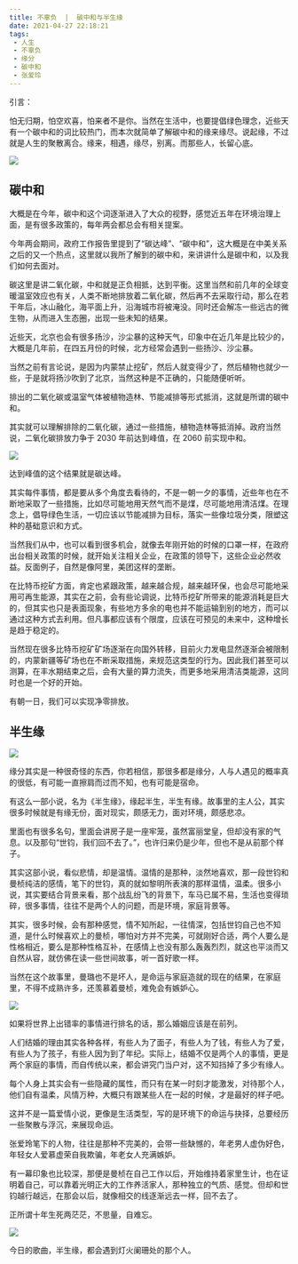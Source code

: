 ```yaml
---
title: 不辜负  |  碳中和与半生缘
date: 2021-04-27 22:18:21
tags: 
 - 人生
 - 不辜负
 - 缘分
 - 碳中和
 - 张爱玲
---
```



引言：

怕无归期，怕空欢喜，怕来者不是你。当然在生活中，也要提倡绿色理念，近些天有一个碳中和的词比较热门，而本次就简单了解碳中和的缘来缘尽。说起缘，不过就是人生的聚散离合。缘来，相遇，缘尽，别离。而那些人，长留心底。

![](https://dubuqingfeng.oss-cn-hongkong.aliyuncs.com/blog/life/202104-bugufu-tanzhongheyubanshengyuan-01.webp)

## 碳中和

大概是在今年，碳中和这个词逐渐进入了大众的视野，感觉近五年在环境治理上面，是有很多政策的，每年两会都总会有相关提案。

今年两会期间，政府工作报告里提到了“碳达峰”、“碳中和”，这大概是在中美关系之后的又一个热点，这里就以我所了解到的碳中和，来讲讲什么是碳中和，以及我们如何去面对。

碳这里是讲二氧化碳，中和就是正负相抵，达到平衡。这里当然和前几年的全球变暖温室效应也有关，人类不断地排放着二氧化碳，然后再不去采取行动，那么在若干年后，冰山融化，海平面上升，沿海城市将被淹没。同时还会解冻一些远古的微生物，从而进入生态圈，出现一些未知的结果。

近些天，北京也会有很多扬沙，沙尘暴的这种天气，印象中在近几年是比较少的，大概是几年前，在四五月份的时候，北方经常会遇到一些扬沙、沙尘暴。

当然之前有言论说，是因为内蒙禁止挖矿，然后人就变得少了，然后植物也就少一些，于是就将扬沙吹到了北京，当然这种是不正确的，只能随便听听。

排出的二氧化碳或温室气体被植物造林、节能减排等形式抵消，这就是所谓的碳中和。

其实就可以理解排除的二氧化碳，通过一些措施，植物造林等抵消掉。政府当然说，二氧化碳排放力争于 2030 年前达到峰值，在 2060 前实现中和。

![](https://dubuqingfeng.oss-cn-hongkong.aliyuncs.com/blog/life/202104-bugufu-tanzhongheyubanshengyuan-02.webp)

达到峰值的这个结果就是碳达峰。

其实每件事情，都是要从多个角度去看待的，不是一朝一夕的事情，近些年也在不断地采取了一些措施，比如尽可能地用天然气而不是煤，尽可能地用清洁煤。在理念上，倡导绿色生活，一切应该以节能减排为目标，落实一些像垃圾分类，限塑这种的基础意识和方式。

当然我们从中，也可以看到很多机会，就像去年刚开始的时候的口罩一样，在政府出台相关政策的时候，就开始关注相关企业，在政策的领导下，这些企业必然收益。反面例子，自然是像阿里，美团这样的垄断。

在比特币挖矿方面，肯定也紧跟政策，越来越合规，越来越环保，也会尽可能地采用可再生能源，其实在之前，会有些论调说，比特币挖矿所带来的能源消耗是巨大的，但其实也只是表面现象，有些地方多余的电也并不能运输到别的地方，而可以通过这种方式去利用。但凡事都应该有个限度，应该在可预见的未来中，这种增长是趋于稳定的。

当然现在很多比特币挖矿矿场逐渐在向国外转移，目前火力发电显然逐渐会被限制的，内蒙新疆等矿场也在不断采取措施，来规范这类型的行为。因此我们甚至可以测算，在丰水期结束之后，会有大量的算力流失，而更多地采用清洁类能源，这同时也是一个好的开始。

有朝一日，我们可以实现净零排放。

## 半生缘

![](https://dubuqingfeng.oss-cn-hongkong.aliyuncs.com/blog/life/202104-bugufu-tanzhongheyubanshengyuan-03.png)

缘分其实是一种很奇怪的东西，你若相信，那很多都是缘分，人与人遇见的概率真的很低，有可能一直擦肩而过而不知，也有可能是宿命。

有这么一部小说，名为《半生缘》，缘起半生，半生有缘。故事里的主人公，其实很多时候就是有缘无份，面对现实，颇感无力，面对环境，颇感悲凉。

里面也有很多名句，里面会讲房子是一座牢笼，虽然富丽堂皇，但却没有家的气息。以及那句“世钧，我们回不去了。”，也许归来仍是少年，但也不是从前那个样子。

其实这部小说，看似悲情，却是温情。温情的是那种，淡然地喜欢，那一段世钧和曼桢纯洁的感情，笔下的世钧，真的就如黎明所表演的那样温情，温柔。很多小说，其实要结合背景来看，那个战乱纷飞的背景下，车马已属不易，生活也变得琐碎，很多事情，往往不是两个人的问题，而是环境，家庭背景等。

其实，很多时候，会有那种感觉，情不知所起，一往情深，包括世钧自己也不知道，是什么时候喜欢上的曼桢，哪怕对方并不完美，可就刚好合适，两个人要么是性格相近，要么是那种性格互补，在感情上也没有那么轰轰烈烈，就这也平淡而又自然从容，就仿佛在读一些世间故事，听一首好歌一样。

当然在这个故事里，曼璐也不是坏人，是命运与家庭造就的现在的结果，在家庭里，不得不成熟许多，还羡慕着曼桢，难免会有嫉妒心。

![](https://dubuqingfeng.oss-cn-hongkong.aliyuncs.com/blog/life/202104-bugufu-tanzhongheyubanshengyuan-04.webp)

如果将世界上出错率的事情进行排名的话，那么婚姻应该是在前列。

人们结婚的理由其实各种各样，有些人为了面子，有些人为了钱，有些人为了爱，有些人为了孩子，有些人因为到了年纪。实际上，结婚不仅是两个人的事情，更是两个家庭的事情，而自传统以来，都会讲究门当户对，这不知挡掉了多少有缘人。

每个人身上其实会有一些隐藏的属性，而只有在某一时刻才能激发，对待那个人，他们自有温柔，风情万种，大概只有跟某些人在一起的时候，才是最好的样子吧。

这并不是一篇爱情小说，更像是生活类型，写的是环境下的命运与抉择，总要经历一些聚散与浮沉，来展现命运。

张爱玲笔下的人物，往往是那种不完美的，会带一些缺憾的，年老男人虚伪好色，年轻女人爱慕虚荣自我欺骗，年老女人充满嫉妒。

有一幕印象也比较深，那便是曼桢在自己工作以后，开始维持着家里生计，也在证明着自己，可以靠着光明正大的工作养活家人，那种独立的气质、感觉。但却和世钧越行越远，在那会以后，就像相交的线逐渐远去一样，回不去了。

正所谓十年生死两茫茫，不思量，自难忘。

![](https://dubuqingfeng.oss-cn-hongkong.aliyuncs.com/blog/life/202104-bugufu-tanzhongheyubanshengyuan-05.webp)

今日的歌曲，半生缘，都会遇到灯火阑珊处的那个人。
